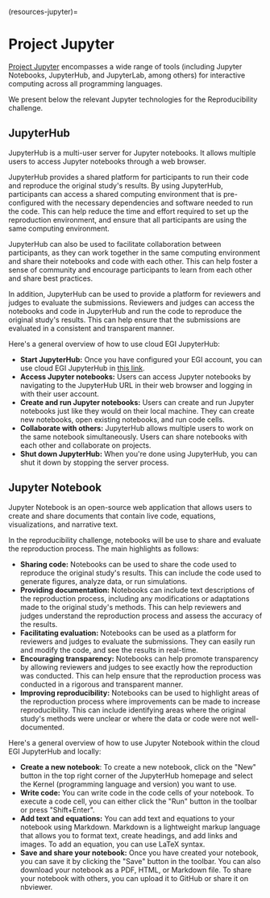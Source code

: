 (resources-jupyter)=

# Project Jupyter

[Project Jupyter](https://jupyter.org/) encompasses a wide range of tools (including Jupyter Notebooks, JupyterHub, and JupyterLab, among others) for interactive computing across all programming languages. 

We present below the relevant Jupyter technologies for the Reproducibility challenge.

## JupyterHub

JupyterHub is a multi-user server for Jupyter notebooks. 
It allows multiple users to access Jupyter notebooks through a web browser. 

JupyterHub provides a shared platform for participants to run their code and reproduce the original study's results. 
By using JupyterHub, participants can access a shared computing environment that is pre-configured with the necessary dependencies and software needed to run the code. 
This can help reduce the time and effort required to set up the reproduction environment, and ensure that all participants are using the same computing environment.

JupyterHub can also be used to facilitate collaboration between participants, as they can work together in the same computing environment and share their notebooks and code with each other. 
This can help foster a sense of community and encourage participants to learn from each other and share best practices.

In addition, JupyterHub can be used to provide a platform for reviewers and judges to evaluate the submissions. 
Reviewers and judges can access the notebooks and code in JupyterHub and run the code to reproduce the original study's results. 
This can help ensure that the submissions are evaluated in a consistent and transparent manner.

Here's a general overview of how to use cloud EGI JupyterHub:

* **Start JupyterHub:** Once you have configured your EGI account, you can use cloud EGI JupyterHub in [this link](https://repro-challenge.vm.fedcloud.eu/).
* **Access Jupyter notebooks:** Users can access Jupyter notebooks by navigating to the JupyterHub URL in their web browser and logging in with their user account.
* **Create and run Jupyter notebooks:** Users can create and run Jupyter notebooks just like they would on their local machine. They can create new notebooks, open existing notebooks, and run code cells.
* **Collaborate with others:** JupyterHub allows multiple users to work on the same notebook simultaneously. Users can share notebooks with each other and collaborate on projects.
* **Shut down JupyterHub:** When you're done using JupyterHub, you can shut it down by stopping the server process.

## Jupyter Notebook

Jupyter Notebook is an open-source web application that allows users to create and share documents that contain live code, equations, visualizations, and narrative text. 

In the reproducibility challenge, notebooks will be use to share and evaluate the reproduction process. The main highlights as follows:

* **Sharing code:** Notebooks can be used to share the code used to reproduce the original study's results. This can include the code used to generate figures, analyze data, or run simulations.
* **Providing documentation:** Notebooks can include text descriptions of the reproduction process, including any modifications or adaptations made to the original study's methods. This can help reviewers and judges understand the reproduction process and assess the accuracy of the results.
* **Facilitating evaluation:** Notebooks can be used as a platform for reviewers and judges to evaluate the submissions. They can easily run and modify the code, and see the results in real-time.
* **Encouraging transparency:** Notebooks can help promote transparency by allowing reviewers and judges to see exactly how the reproduction was conducted. This can help ensure that the reproduction process was conducted in a rigorous and transparent manner.
* **Improving reproducibility:** Notebooks can be used to highlight areas of the reproduction process where improvements can be made to increase reproducibility. This can include identifying areas where the original study's methods were unclear or where the data or code were not well-documented.

Here's a general overview of how to use Jupyter Notebook within the cloud EGI JupyterHub and locally:

* **Create a new notebook**: To create a new notebook, click on the "New" button in the top right corner of the JupyterHub homepage and select the Kernel (programming language and version) you want to use.
* **Write code:** You can write code in the code cells of your notebook. To execute a code cell, you can either click the "Run" button in the toolbar or press "Shift+Enter".
* **Add text and equations:** You can add text and equations to your notebook using Markdown. Markdown is a lightweight markup language that allows you to format text, create headings, and add links and images. To add an equation, you can use LaTeX syntax.
* **Save and share your notebook:** Once you have created your notebook, you can save it by clicking the "Save" button in the toolbar. You can also download your notebook as a PDF, HTML, or Markdown file. To share your notebook with others, you can upload it to GitHub or share it on nbviewer.